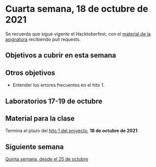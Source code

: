 # Cuarta semana, 18 de octubre de 2021

Se recuerda que sigue vigente el Hacktoberfest, con el [material de la
asignatura](https://github.com/JJ/CC) recibiendo pull requests.

## Objetivos a cubrir en esta semana



## Otros objetivos

* Entender los errores frecuentes en el hito 1.

## Laboratorios 17-19 de octubre


## Material para la clase

Termina el plazo del [hito 1 del
proyecto](http://jj.github.io/CC/documentos/proyecto/1.Infraestructura), **18 de
octubre de 2021**.

## Siguiente semana

[Quinta semana, desde el 25 de octubre ](05-semana.md)
